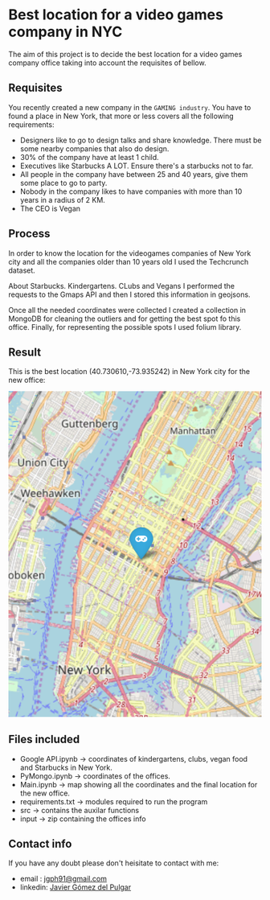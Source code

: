 # Best location for a video games company in NYC

The aim of this project is to decide the best location for a video games company office taking into account the requisites of bellow.  

## Requisites

You recently created a new company in the `GAMING industry`. You have to found a place in New York, that more or less covers all the following requirements:  

- Designers like to go to design talks and share knowledge. There must be some nearby companies that also do design.  
- 30% of the company have at least 1 child.  
- Executives like Starbucks A LOT. Ensure there's a starbucks not to far.  
- All people in the company have between 25 and 40 years, give them some place to go to party.  
- Nobody in the company likes to have companies with more than 10 years in a radius of 2 KM.  
- The CEO is Vegan

## Process

In order to know the location for the videogames companies of New York city and all the companies older than 10 years old I used the Techcrunch dataset.  

About Starbucks. Kindergartens. CLubs and Vegans I performed the requests to the Gmaps API and then I stored this information in geojsons.  

Once all the needed coordinates were collected I created a collection in MongoDB for cleaning the outliers and for getting the best spot fo this office. Finally, for representing the possible spots I used folium library.    

## Result

This is the best location (40.730610,-73.935242) in New York city for the new office:

<a href="https://github.com/jgph91"><img align:center src="./output/Final_location.png" title="Final location" alt="Videogames office"></a>


## Files included

- Google API.ipynb -> coordinates of kindergartens, clubs, vegan food and Starbucks in New York.  
- PyMongo.ipynb -> coordinates of the offices.  
- Main.ipynb ->  map showing all the coordinates and the   final location for the new office.
- requirements.txt -> modules required to run the program
- src -> contains the auxilar functions
- input -> zip containing the offices info
​
## Contact info

If you have any doubt please don't heisitate to contact with me:

- email : jgph91@gmail.com
- linkedin:  <a href="https://www.linkedin.com/in/javier-gomez-del-pulgar/?locale=en_US">Javier Gómez del Pulgar</a>